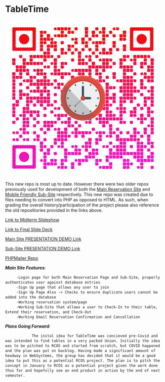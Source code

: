 # TableTime

![QR Code](/qr-code.png)

This new repo is most up to date. However there were two older repos previously used for development of both the [Main Reservation Site](https://github.com/Bonjour-ITWS/TableTime) and [Mobile Friendly Sub-Site](https://github.com/Bonjour-ITWS/TableTime-SubSite) respectively. This new repo was created due to files needing to convert into PHP as opposed to HTML. As such, when grading the overall history/participation of the project please also reference the old repositiories provided in the links above.


[Link to Midterm Slideshow](https://docs.google.com/presentation/d/1qZDOm8KWpqnMmZN-BSuL2SMRLTE6z5t1/edit?usp=sharing&ouid=105388176510987033678&rtpof=true&sd=tru)


[Link to Final Slide Deck](https://docs.google.com/presentation/d/1qZDOm8KWpqnMmZN-BSuL2SMRLTE6z5t1/edit?usp=sharing&ouid=115767316601743803010&rtpof=true&sd=true)


[Main Site PRESENTATION DEMO Link](https://bonjour-itws.github.io/TableTime/)


[Sub-Site PRESENTATION DEMO Link](https://bonjour-itws.github.io/TableTime-SubSite/)


[PHPMailer Repo](https://github.com/PHPMailer/PHPMailer)



***Main Site Features***:
        
         -Login page for both Main Reservation Page and Sub-Site, properly authenticates user against database entries
         -Sign Up page that allows any user to join
         -Sign Up Page Also -> Checks to ensure duplicate users cannot be added into the database
         -Working reservation system/page
         -Working Sub-Site that allows a user to Check-In to their table, Extend their reservation, and Check-Out
         -Working Email Reservation Confirmation and Cancellation
         
        

***Plans Going Forward***:

                The inital idea for TableTime was concieved pre-Covid and was intended to find tables in a very packed Union. Initially the idea was to be pitched to RCOS and started from scratch, but COVID happened and the plan was put on backlog. Having made a significant amount of headway in WebSystems, the group has decided that it would be a good idea to put this as a potential RCOS project. The plan is to pitch the concept in January to RCOS as a potential project given the work done thus far and hopefully see an end product in action by the end of next semester.
         
